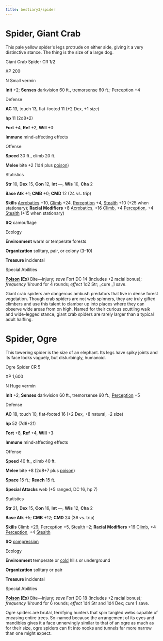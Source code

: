 ```yaml
---
title: bestiary3/spider
---
```

# Spider, Giant Crab

This pale yellow spider's legs protrude on either side, giving it a very distinctive stance. The thing is the size of a large dog.

Giant Crab Spider CR 1/2

XP 200

N Small vermin

**Init** +2; **Senses** darkvision 60 ft., tremorsense 60 ft.; [Perception](skills/perception.md#_perception) +4

Defense

**AC** 13, touch 13, flat-footed 11 (+2 Dex, +1 size)

**hp** 11 (2d8+2)

**Fort** +4, **Ref** +2, **Will** +0

**Immune** mind-affecting effects

Offense

**Speed** 30 ft., climb 20 ft.

**Melee** bite +2 (1d4 plus [poison](monsters/universalMonsterRules.md#_poison-(ex-or-su)))

Statistics

**Str** 10, **Dex** 15, **Con** 12, **Int** —, **Wis** 10, **Cha** 2

**Base Atk** +1; **CMB** +0; **CMD** 12 (24 vs. trip)

**Skills** [Acrobatics](skills/acrobatics.md#_acrobatics) +10, [Climb](skills/climb.md#_climb) +24, [Perception](skills/perception.md#_perception) +4, [Stealth](skills/stealth.md#_stealth) +10 (+25 when stationary); **Racial Modifiers** +8 [Acrobatics](skills/acrobatics.md#_acrobatics), +16 [Climb](skills/climb.md#_climb), +4 [Perception](skills/perception.md#_perception), +4 [Stealth](skills/stealth.md#_stealth) (+15 when stationary)

**SQ** camouflage

Ecology

**Environment** warm or temperate forests

**Organization** solitary, pair, or colony (3–10)

**Treasure** incidental

Special Abilities

**[Poison](monsters/universalMonsterRules.md#_poison-(ex-or-su)) (Ex)** Bite—injury; _save_ Fort DC 14 (includes +2 racial bonus); _frequency_ 1/round for 4 rounds; _effect_ 1d2 Str; _cure _1 save.

Giant crab spiders are dangerous ambush predators that live in dense forest vegetation. Though crab spiders are not web spinners, they are truly gifted climbers and use this talent to clamber up into places where they can observe wide areas from on high. Named for their curious scuttling walk and wide-legged stance, giant crab spiders are rarely larger than a typical adult halfling.

# Spider, Ogre

This towering spider is the size of an elephant. Its legs have spiky joints and its face looks vaguely, but disturbingly, humanoid.

Ogre Spider CR 5

XP 1,600

N Huge vermin

**Init** +2; **Senses** darkvision 60 ft., tremorsense 60 ft.; [Perception](skills/perception.md#_perception) +5

Defense

**AC** 18, touch 10, flat-footed 16 (+2 Dex, +8 natural, –2 size)

**hp** 52 (7d8+21)

**Fort** +8, **Ref** +4, **Will** +3

**Immune** mind-affecting effects

Offense

**Speed** 40 ft., climb 40 ft.

**Melee** bite +8 (2d8+7 plus [poison](monsters/universalMonsterRules.md#_poison-(ex-or-su)))

**Space** 15 ft.; **Reach** 15 ft.

**Special Attacks** web (+5 ranged, DC 16, hp 7)

Statistics

**Str** 21, **Dex** 15, **Con** 16, **Int** —, **Wis** 12, **Cha** 2

**Base Atk** +5; **CMB** +12; **CMD** 24 (36 vs. trip)

**Skills** [Climb](skills/climb.md#_climb) +29, [Perception](skills/perception.md#_perception) +5, [Stealth](skills/stealth.md#_stealth) –2; **Racial Modifiers** +16 [Climb](skills/climb.md#_climb), +4 [Perception](skills/perception.md#_perception), +4 [Stealth](skills/stealth.md#_stealth)

**SQ** [compression](monsters/universalMonsterRules.md#_compression)

Ecology

**Environment** temperate or [cold](monsters/creatureTypes.md#_cold-subtype) hills or underground

**Organization** solitary or pair

**Treasure** incidental

Special Abilities

**[Poison](monsters/universalMonsterRules.md#_poison-(ex-or-su)) (Ex)** Bite—injury; _save_ Fort DC 18 (includes +2 racial bonus); _frequency_ 1/round for 6 rounds; _effect_ 1d4 Str and 1d4 Dex; _cure_ 1 save.

Ogre spiders are brutal, terrifying hunters that spin tangled webs capable of encasing entire trees. So-named because the arrangement of its eyes and mandibles gives it a face unnervingly similar to that of an ogre as much as for their size, ogre spiders can fit into nooks and tunnels far more narrow than one might expect.

